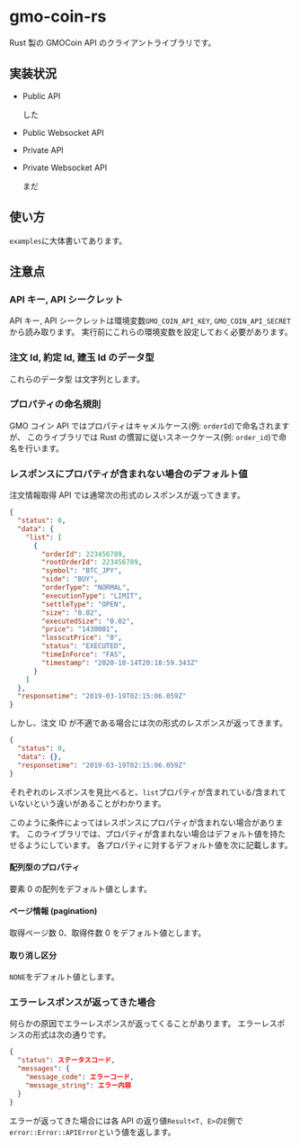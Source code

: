# gmo-coin-rs

Rust 製の GMOCoin API のクライアントライブラリです。

## 実装状況

- Public API

  した

- Public Websocket API
- Private API
- Private Websocket API

  まだ

## 使い方

`examples`に大体書いてあります。

## 注意点

### API キー, API シークレット

API キー, API シークレットは環境変数`GMO_COIN_API_KEY`, `GMO_COIN_API_SECRET`から読み取ります。
実行前にこれらの環境変数を設定しておく必要があります。

### 注文 Id, 約定 Id, 建玉 Id のデータ型

これらのデータ型 は文字列とします。

### プロパティの命名規則

GMO コイン API ではプロパティはキャメルケース(例: `orderId`)で命名されますが、
このライブラリでは Rust の慣習に従いスネークケース(例: `order_id`)で命名を行います。

### レスポンスにプロパティが含まれない場合のデフォルト値

注文情報取得 API では通常次の形式のレスポンスが返ってきます。

```json
{
  "status": 0,
  "data": {
    "list": [
      {
        "orderId": 223456789,
        "rootOrderId": 223456789,
        "symbol": "BTC_JPY",
        "side": "BUY",
        "orderType": "NORMAL",
        "executionType": "LIMIT",
        "settleType": "OPEN",
        "size": "0.02",
        "executedSize": "0.02",
        "price": "1430001",
        "losscutPrice": "0",
        "status": "EXECUTED",
        "timeInForce": "FAS",
        "timestamp": "2020-10-14T20:18:59.343Z"
      }
    ]
  },
  "responsetime": "2019-03-19T02:15:06.059Z"
}
```

しかし、注文 ID が不適である場合には次の形式のレスポンスが返ってきます。

```json
{
  "status": 0,
  "data": {},
  "responsetime": "2019-03-19T02:15:06.059Z"
}
```

それぞれのレスポンスを見比べると、`list`プロパティが含まれている/含まれていないという違いがあることがわかります。

このように条件によってはレスポンスにプロパティが含まれない場合があります。
このライブラリでは、プロパティが含まれない場合はデフォルト値を持たせるようにしています。
各プロパティに対するデフォルト値を次に記載します。

#### 配列型のプロパティ

要素 0 の配列をデフォルト値とします。

#### ページ情報 (pagination)

取得ページ数 0、取得件数 0 をデフォルト値とします。

#### 取り消し区分

`NONE`をデフォルト値とします。

### エラーレスポンスが返ってきた場合

何らかの原因でエラーレスポンスが返ってくることがあります。
エラーレスポンスの形式は次の通りです。

```json
{
  "status": ステータスコード,
  "messages": {
    "message_code": エラーコード,
    "message_string": エラー内容
  }
}
```

エラーが返ってきた場合には各 API の返り値`Result<T, E>`の`E`側で`error::Error::APIError`という値を返します。

